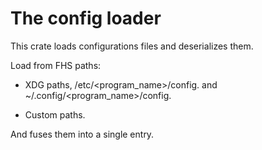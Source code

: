 # The config loader

This crate loads configurations files and deserializes them.

Load from FHS paths:

- XDG paths,
  /etc/<program_name>/config.<lang>
  and ~/.config/<program_name>/config.<lang>

- Custom paths.

And fuses them into a single entry.
